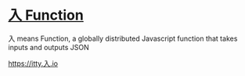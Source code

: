 # [入 Function](https://入.io)

入 means Function, a globally distributed Javascript function that takes inputs and outputs JSON

<https://itty.入.io>
